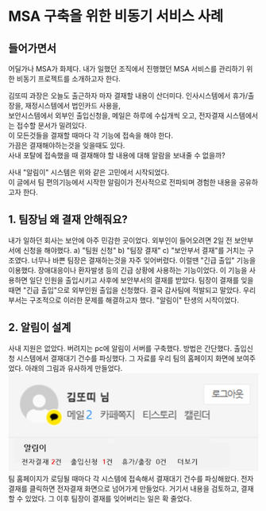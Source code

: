 # MSA 구축을 위한 비동기 서비스 사례

## 들어가면서
 어딜가나 MSA가 화제다. 내가 일했던 조직에서 진행했던 MSA 서비스를 관리하기 위한 비동기 프로젝트를 소개하고자 한다.<br>

 김또띠 과장은 오늘도 출근하자 마자 결재할 내용이 산더미다. 인사시스템에서 휴가/출장을, 재정시스템에서 법인카드 사용을,<br>
 보안시스템에서 외부인 출입신청을, 메일은 하루에 수십개씩 오고, 전자결재 시스템에서는 접수할 문서가 밀려있다.<br>
 이 모든것들을 결재할 때마다 각 기능에 접속을 해야 한다.<br> 가끔은 결재해야하는것을 잊을때도 있다.<br>
 사내 포탈에 접속했을 때 결재해야 할 내용에 대해 알람을 보내줄 수 없을까?<br>

 사내 "알림이" 시스템은 위와 같은 고민에서 시작되었다. <br>
 이 글에서 팀 편의기능에서 시작한 알림이가 전사적으로 전파되며 경험한 내용을 공유하고자 한다.

## 1. 팀장님 왜 결재 안해줘요?
 내가 일하던 회사는 보안에 아주 민감한 곳이었다. 외부인이 들어오려면 2일 전 보안부서에 신청을 해야했다.
a) "팀원 신청" b) "팀장 결재" c) "보안부서 결재"를 거치는 구조였다.
 너무나 바쁜 팀장은 결재하는것을 자주 잊어버렸다. 이럴땐 "긴급 출입" 기능을 이용했다. 장애대응이나 환자발생 등의 긴급 상황에 사용하는 기능이었다.
이 기능을 사용하면 일단 인원을 출입시키고 사후에 보안부서의 결재를 받았다. 팀장이 결재를 잊을때면  "긴급 출입"으로 외부인원 출입을 신청했다. 결국 감사팀에 적발되고 말았다.
 우리부서는 구조적으로 이러한 문제를 해결하고자 했다. "알림이" 탄생의 시작이었다.

  
## 2. 알림이 설계

사내 지원은 없았다. 버려지는 pc에 알림이 서버를 구축했다. 방법은 간단했다. 출입신청 시스템에서 결재대기 건수를 파싱했다.
그 자료를 우리 팀의 홈페이지 화면에 보여주었다. 아래의 그림과 유사하게 만들었다. 
![이미지 대체 텍스트](1.jpg)
팀 홈페이지가 로딩될 때마다 각 시스템에 접속해서 결재대기 건수를 파싱해왔다. 전자결재를 클릭하면 전자결재 화면으로 넘어가게 만들었다. 
거기서 내용을 검토하고, 결재할 수 있었다. 그 이후 팀장이 결재를 잊어버리는 일은 확 줄었다. 
